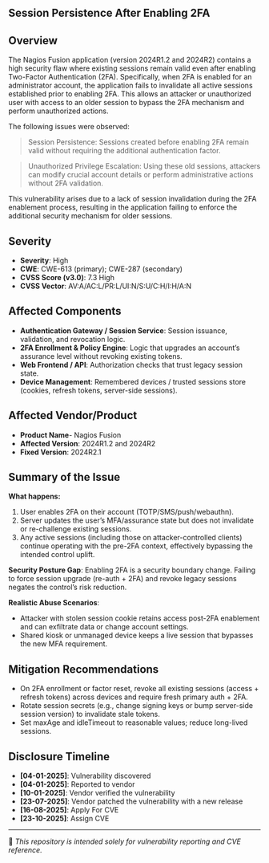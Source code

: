 ## Session Persistence After Enabling 2FA

## Overview
The Nagios Fusion application (version 2024R1.2 and 2024R2) contains a high security flaw where existing sessions remain valid even after enabling Two-Factor Authentication (2FA). Specifically, when 2FA is enabled for an administrator account, the application fails to invalidate all active sessions established prior to enabling 2FA. This allows an attacker or unauthorized user with access to an older session to bypass the 2FA mechanism and perform unauthorized actions.

The following issues were observed:
> Session Persistence: Sessions created before enabling 2FA remain valid without requiring the additional authentication factor.

> Unauthorized Privilege Escalation: Using these old sessions, attackers can modify crucial account details or perform administrative actions without 2FA validation.

This vulnerability arises due to a lack of session invalidation during the 2FA enablement process, resulting in the application failing to enforce the additional security mechanism for older sessions.

## Severity
- **Severity**: High
- **CWE**: CWE-613 (primary); CWE-287 (secondary)
- **CVSS Score (v3.0)**: 7.3 High
- **CVSS Vector**: AV:A/AC:L/PR:L/UI:N/S:U/C:H/I:H/A:N

## Affected Components
- **Authentication Gateway / Session Service**: Session issuance, validation, and revocation logic.
- **2FA Enrollment & Policy Engine**: Logic that upgrades an account’s assurance level without revoking existing tokens.
- **Web Frontend / API**: Authorization checks that trust legacy session state.
- **Device Management**: Remembered devices / trusted sessions store (cookies, refresh tokens, server-side sessions).

## Affected Vendor/Product
- **Product Name**- Nagios Fusion
- **Affected Version**: 2024R1.2 and 2024R2
- **Fixed Version**: 2024R2.1

## Summary of the Issue
**What happens:**
1. User enables 2FA on their account (TOTP/SMS/push/webauthn).
2. Server updates the user’s MFA/assurance state but does not invalidate or re-challenge existing sessions.
3. Any active sessions (including those on attacker-controlled clients) continue operating with the pre-2FA context, effectively bypassing the intended control uplift.

**Security Posture Gap**: Enabling 2FA is a security boundary change. Failing to force session upgrade (re-auth + 2FA) and revoke legacy sessions negates the control’s risk reduction.

**Realistic Abuse Scenarios**:
- Attacker with stolen session cookie retains access post-2FA enablement and can exfiltrate data or change account settings.
- Shared kiosk or unmanaged device keeps a live session that bypasses the new MFA requirement.

## Mitigation Recommendations
- On 2FA enrollment or factor reset, revoke all existing sessions (access + refresh tokens) across devices and require fresh primary auth + 2FA.
- Rotate session secrets (e.g., change signing keys or bump server-side session version) to invalidate stale tokens.
- Set maxAge and idleTimeout to reasonable values; reduce long-lived sessions.

## Disclosure Timeline
- **[04-01-2025]**: Vulnerability discovered  
- **[04-01-2025]**: Reported to vendor  
- **[10-01-2025]**: Vendor verified the vulnerability
- **[23-07-2025]**: Vendor patched the vulnerability with a new release
- **[16-08-2025]**: Apply For CVE
- **[23-10-2025]**: Assign CVE 

---
📌 *This repository is intended solely for vulnerability reporting and CVE reference.*
